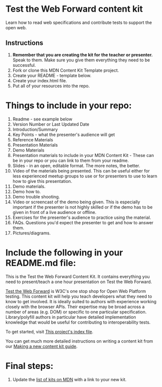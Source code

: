 # Test the Web Forward content kit

Learn how to read web specifications and contribute tests to support the open web.

## Instructions
1. <b>Remember that you are creating the kit for the teacher or presenter.</b> Speak to them. Make sure you give them everything they need to be successful.
1. Fork or clone this MDN Content Kit Template project.
1. Create your README - template below.
1. Create your index.html file.
1. Put all of your resources into the repo.

# Things to include in your repo:
1. Readme - see example below
  1. Version Number or Last Updated Date
  1. Introduction/Summary
  1. Key Points - what the presenter's audience will get
  1. Reference Materials
  1. Presentation Materials
  1. Demo Materials
1. Presentation materials to include in your MDN Content Kit - These can be in your repo or you can link to them from your readme.
  1. Slides - in an open, editable format. The more notes, the better.
  1. Video of the materials being presented. This can be useful either for less experienced meetup groups to use or for presenters to use to learn how to give this presentation.
1. Demo materials.
  1. Demo how to.
  1. Demo trouble shooting.
  1. Video or screencast of the demo being given. This is especially important if the presenter is not highly skilled or if the demo has to be given in front of a live audience or offline.
1. Exercises for the presenter's audience to practice using the material.
1. FAQs. Questions you'd expect the presenter to get and how to answer them.
1. Pictures/diagrams.

# Include the following in your README.md file:

This is the Test the Web Forward Content Kit. It contains everything you need to present/teach a one hour presentation on Test the Web Forward.

[Test the Web Forward](http://testthewebforward.org/) is W3C's one stop shop for Open Web Platform testing. This content kit will help you teach developers what they need to know to get involved. It is ideally suited to authors with experience working closely with the browser APIs. Their expertise may be broad across a number of areas (e.g. DOM) or specific to one particular specification. Library/polyfill authors in particular have detailed implementation knowledge that would be useful for contributing to interoperability tests.

To get started, visit [This project's index file](index.html).

You can get much more detailed instructions on writing a content kit from our [Making a new content kit guide](http://chrisdavidmills.github.io/content-kit-guide/).

# Final steps:

1. Update the [list of kits on MDN](https://developer.mozilla.org/en-US/Learn/Content_kits) with a link to your new kit.
